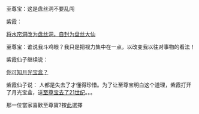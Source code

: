 至尊宝：这是盘丝洞不要乱闯

紫霞：

[将水帘洞改为盘丝洞，自封为盘丝大仙](pansidong/pansidong.md)

至尊宝：谁说我斗鸡眼？我只是把视力集中在一点，以改变我以往对事物的看法！

紫霞仙子继续说：

[你可知月光宝盒？](../Xinyang/MyLoveStory.md)

紫霞仙子说：
人都是失去了才懂得珍惜。为了让至尊宝明白这个道理，紫霞打开了月光宝盒，送[至尊宝去了21世纪](../Berlixs/modernCity.md)。。。


那一位當家喜歡至尊寶?按[此](那一位當家喜歡至尊寶/那一位當家喜歡至尊寶.md)選擇
